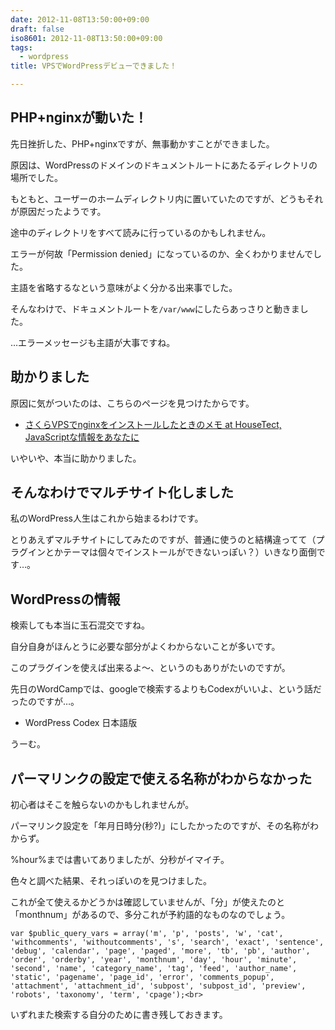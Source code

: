 ```yaml
---
date: 2012-11-08T13:50:00+09:00
draft: false
iso8601: 2012-11-08T13:50:00+09:00
tags:
  - wordpress
title: VPSでWordPressデビューできました！

---
```


<h2>PHP+nginxが動いた！</h2>

<p>先日挫折した、PHP+nginxですが、無事動かすことができました。</p>

<p>原因は、WordPressのドメインのドキュメントルートにあたるディレクトリの場所でした。</p>

<p>もともと、ユーザーのホームディレクトリ内に置いていたのですが、どうもそれが原因だったようです。</p>

<p>途中のディレクトリをすべて読みに行っているのかもしれません。</p>

<p>エラーが何故「Permission denied」になっているのか、全くわかりませんでした。</p>

<p>主語を省略するなという意味がよく分かる出来事でした。</p>

<p>そんなわけで、ドキュメントルートを<code>/var/www</code>にしたらあっさりと動きました。</p>

<p>…エラーメッセージも主語が大事ですね。</p>

<h2>助かりました</h2>

<p>原因に気がついたのは、こちらのページを見つけたからです。</p>

<ul><li><a href="http://hisasann.com/housetect/2012/01/vpsnginx.html">さくらVPSでnginxをインストールしたときのメモ at HouseTect, JavaScriptな情報をあなたに</a></li></ul>

<p>いやいや、本当に助かりました。</p>

<h2>そんなわけでマルチサイト化しました</h2>

<p>私のWordPress人生はこれから始まるわけです。</p>

<p>とりあえずマルチサイトにしてみたのですが、普通に使うのと結構違ってて（プラグインとかテーマは個々でインストールができないっぽい？）いきなり面倒です…。</p>

<h2>WordPressの情報</h2>

<p>検索しても本当に玉石混交ですね。</p>

<p>自分自身がほんとうに必要な部分がよくわからないことが多いです。</p>

<p>このプラグインを使えば出来るよ〜、というのもありがたいのですが。</p>

<p>先日のWordCampでは、googleで検索するよりもCodexがいいよ、という話だったのですが…。</p>

<ul><li>WordPress Codex 日本語版</li></ul>

<p>うーむ。</p>

<h2>パーマリンクの設定で使える名称がわからなかった</h2>

<p>初心者はそこを触らないのかもしれませんが。</p>

<p>パーマリンク設定を「年月日時分(秒?)」にしたかったのですが、その名称がわからず。</p>

<p>%hour%までは書いてありましたが、分秒がイマイチ。</p>

<p>色々と調べた結果、それっぽいのを見つけました。</p>

<p>これが全て使えるかどうかは確認していませんが、「分」が使えたのと「monthnum」があるので、多分これが予約語的なものなのでしょう。</p>

```text
var $public_query_vars = array('m', 'p', 'posts', 'w', 'cat', 'withcomments', 'withoutcomments', 's', 'search', 'exact', 'sentence', 'debug', 'calendar', 'page', 'paged', 'more', 'tb', 'pb', 'author', 'order', 'orderby', 'year', 'monthnum', 'day', 'hour', 'minute', 'second', 'name', 'category_name', 'tag', 'feed', 'author_name', 'static', 'pagename', 'page_id', 'error', 'comments_popup', 'attachment', 'attachment_id', 'subpost', 'subpost_id', 'preview', 'robots', 'taxonomy', 'term', 'cpage');<br>
```

<p>いずれまた検索する自分のために書き残しておきます。</p>
    	